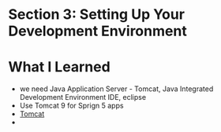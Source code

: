# Section 3: Setting Up Your Development Environment

# What I Learned
- we need Java Application Server - Tomcat, Java Integrated Development Environment IDE, eclipse
- Use Tomcat 9 for Sprign 5 apps
- [Tomcat](https://tomcat.apache.org/)
- 